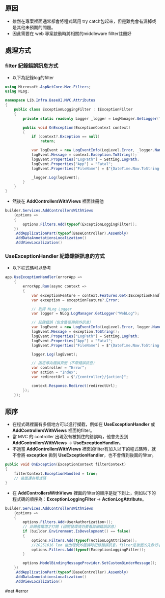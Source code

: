 ## 原因
* 雖然在專案裡面通常都會將程式碼用 try catch包起來，但是難免會有漏掉或是其他未預期的問題。
* 因此需要在 web 專案啟動時將相關的middleware fillter註冊好
## 處理方式
### filter 紀錄錯誤訊息方式
* 以下為記錄log的filter
```csharp
using Microsoft.AspNetCore.Mvc.Filters;
using NLog;

namespace Lib.Infra.BaseUI.MVC.Attributes
{
    public class ExceptionLoggingFilter : IExceptionFilter
    {
        private static readonly Logger _logger = LogManager.GetLogger("WebLog");

        public void OnException(ExceptionContext context)
        {
            if (context?.Exception == null)
                return;

            var logEvent = new LogEventInfo(LogLevel.Error, _logger.Name, "Unhandled exception occurred");
            logEvent.Message = context.Exception.ToString();
            logEvent.Properties["LogPath"] = Setting.LogPath;
            logEvent.Properties["App"] = "Fatal";
            logEvent.Properties["FileName"] = $"{DateTime.Now.ToString("yyyy-MM-dd")}.log";

            _logger.Log(logEvent);
        }
    }
}
```
* 然後在 **AddControllersWithViews** 裡面註冊他
```csharp
builder.Services.AddControllersWithViews
    (options =>
    {
		options.Filters.Add(typeof(ExceptionLoggingFilter));
    })
    .AddApplicationPart(typeof(BaseController).Assembly)
    .AddDataAnnotationsLocalization()
    .AddViewLocalization()
```
### UseExceptionHandler 紀錄錯誤訊息的方式
* 以下程式碼可以參考
```csharp
app.UseExceptionHandler(errorApp =>
    {
        errorApp.Run(async context =>
        {
            var exceptionFeature = context.Features.Get<IExceptionHandlerPathFeature>();
            var exception = exceptionFeature?.Error;

            // 取得 NLog Logger
            var logger = NLog.LogManager.GetLogger("WebLog");

            // 記錄錯誤（包含路徑與例外訊息）
            var logEvent = new LogEventInfo(LogLevel.Error, logger.Name, "Unhandled exception occurred");
            logEvent.Message = exception.ToString();
            logEvent.Properties["LogPath"] = Setting.LogPath;
            logEvent.Properties["App"] = "Fatal";
            logEvent.Properties["FileName"] = $"{DateTime.Now.ToString("yyyy-MM-dd")}.log";

            logger.Log(logEvent);

            // 固定導向錯誤頁面（不帶錯誤訊息）
            var controller = "Error";
            var action = "Index";
            var redirectUrl = $"/{controller}/{action}";

            context.Response.Redirect(redirectUrl);
        });
    });
```
## 順序
* 在程式碼裡面有多個地方可以進行攔截，例如在 **UseExceptionHandler** 或 **AddControllersWithViews** 裡面的filter。
* 當 MVC 的 controller 出現沒有被抓住的錯誤時，他會先丟到 **AddControllersWithViews** -> **UseExceptionHandler**。
* 不過當 **AddControllersWithViews** 裡面的filter有加入以下的程式碼時，就不會將 **exception** 拋到 **UseExceptionHandler**，也不會傳到後面的filter。
```csharp
public void OnException(ExceptionContext filterContext)
{
	filterContext.ExceptionHandled = true;
	// 後面還有程式碼
}
```
* 在 **AddControllersWithViews** 裡面的filter的順序是從下到上，例如以下的程式碼的順序為：**ExceptionLoggingFilter** -> **ActionLogAttribute**。
```csharp
builder.Services.AddControllersWithViews
    (options =>
    {
        options.Filters.Add<UserAuthorization>();
        // 非開發環境才打開 (因開發環境仍要看詳細錯誤訊息)
        if (builder.Environment.IsDevelopment() == false)
        {
            options.Filters.Add(typeof(ActionLogAttribute));
            //20251016 leo 當出現例外錯誤時記錄錯誤訊息，filter是後面的先執行才會執行前面的
            options.Filters.Add(typeof(ExceptionLoggingFilter));
        }

        options.ModelBindingMessageProvider.SetCustomBinderMessage();
    })
    .AddApplicationPart(typeof(BaseController).Assembly)
    .AddDataAnnotationsLocalization()
    .AddViewLocalization()
```

#net #error 